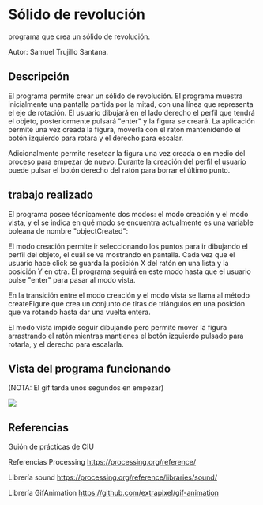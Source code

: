 # Sólido de revolución
programa que crea un sólido de revolución.

Autor: Samuel Trujillo Santana.

## Descripción
El programa permite crear un sólido de revolución. El programa muestra inicialmente una pantalla partida por la mitad, con una línea que representa el eje de rotación. El usuario dibujará en el lado derecho el perfil que tendrá el objeto, posteriormente pulsará "enter" y la figura se creará. La aplicación permite una vez creada la figura, moverla con el ratón mantenidendo el botón izquierdo para rotara y el derecho para escalar.

Adicionalmente permite resetear la figura una vez creada o en medio del proceso para empezar de nuevo. Durante la creación del perfil el usuario puede pulsar el botón derecho del ratón para borrar el último punto.

## trabajo realizado
El programa posee técnicamente dos modos: el modo creación y el modo vista, y el se indica en qué modo se encuentra actualmente es una variable boleana de nombre "objectCreated":

El modo creación permite ir seleccionando los puntos para ir dibujando el perfil del objeto, el cuál se va mostrando en pantalla. Cada vez que el usuario hace click se guarda la posición X del ratón en una lista y la posición Y en otra. El programa seguirá en este modo hasta que el usuario pulse "enter" para pasar al modo vista.

En la transición entre el modo creación y el modo vista se llama al método createFigure que crea un conjunto de tiras de triángulos en una posición que va rotando hasta dar una vuelta entera.

El modo vista impide seguir dibujando pero permite mover la figura arrastrando el ratón mientras mantienes el botón izquierdo pulsado para rotarla, y el derecho para escalarla.

## Vista del programa funcionando

(NOTA: El gif tarda unos segundos en empezar)

![](export.gif)

## Referencias

Guión de prácticas de CIU

Referencias Processing https://processing.org/reference/

Librería sound https://processing.org/reference/libraries/sound/

Librería GifAnimation https://github.com/extrapixel/gif-animation

